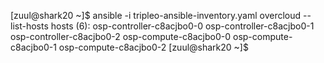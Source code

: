 [zuul@shark20 ~]$ ansible  -i tripleo-ansible-inventory.yaml overcloud --list-hosts
  hosts (6):
    osp-controller-c8acjbo0-0
    osp-controller-c8acjbo0-1
    osp-controller-c8acjbo0-2
    osp-compute-c8acjbo0-0
    osp-compute-c8acjbo0-1
    osp-compute-c8acjbo0-2
[zuul@shark20 ~]$ 

